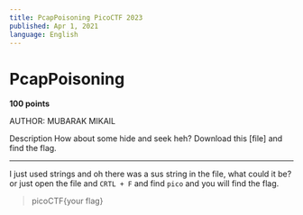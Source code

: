 ```yaml
---
title: PcapPoisoning PicoCTF 2023
published: Apr 1, 2021
language: English
---
```


# PcapPoisoning

**100 points**

AUTHOR: MUBARAK MIKAIL

Description
How about some hide and seek heh?
Download this [file] and find the flag.

---

I just used strings and oh there was a sus string in the file, what could it be? or just open the file and `CRTL + F` and find `pico` and you will find the flag.

> picoCTF{your flag}
